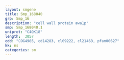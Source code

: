 ```yaml
---
layout: smgene
title: Smp_168040
grp: Smp_16
description: "cell wall protein awa1p"
smp: Smp_168040.1
uniprot: "C4QK18"
length:  3057
cdd: "COG4985, cd14283, cl09222, cl21463, pfam00627"
kk: ns
categories: sm
---
```

